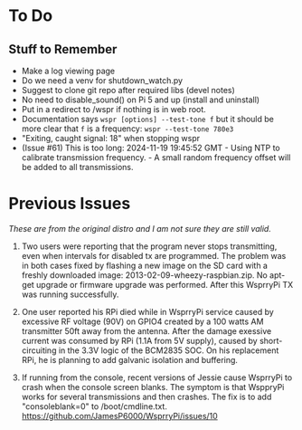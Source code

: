 # To Do

## Stuff to Remember

- Make a log viewing page
- Do we need a venv for shutdown_watch.py
- Suggest to clone git repo after required libs (devel notes)
- No need to disable_sound() on Pi 5 and up (install and uninstall)
- Put in a redirect to /wspr if nothing is in web root.
- Documentation says `wspr [options] --test-tone f` but it should be more clear that `f` is a frequency:  `wspr --test-tone 780e3`
- "Exiting, caught signal: 18" when stopping wspr
- (Issue #61) This is too long:  2024-11-19 19:45:52 GMT - Using NTP to calibrate transmission frequency. - A small random frequency offset will be added to all transmissions.

# Previous Issues

*These are from the original distro and I am not sure they are still valid.*

1. Two users were reporting that the program never stops transmitting, even
when intervals for disabled tx are programmed. The problem was in both
cases fixed by flashing a new image on the SD card with a freshly downloaded
image: 2013-02-09-wheezy-raspbian.zip. No apt-get upgrade or firmware
upgrade was performed. After this WsprryPi TX was running successfully.

1. One user reported his RPi died while in WsprryPi service caused by excessive
RF voltage (90V) on GPIO4 created by a 100 watts AM transmitter 50ft away
from the antenna. After the damage exessive current was consumed by RPi (1.1A
from 5V supply), caused by short-circuiting in the 3.3V logic of the BCM2835
SOC. On his replacement RPi, he is planning to add galvanic isolation and
buffering.

1. If running from the console, recent versions of Jessie cause WsprryPi to
crash when the console screen blanks. The symptom is that WsppryPi works
for several transmissions and then crashes. The fix is to add "consoleblank=0"
to /boot/cmdline.txt.
https://github.com/JamesP6000/WsprryPi/issues/10
